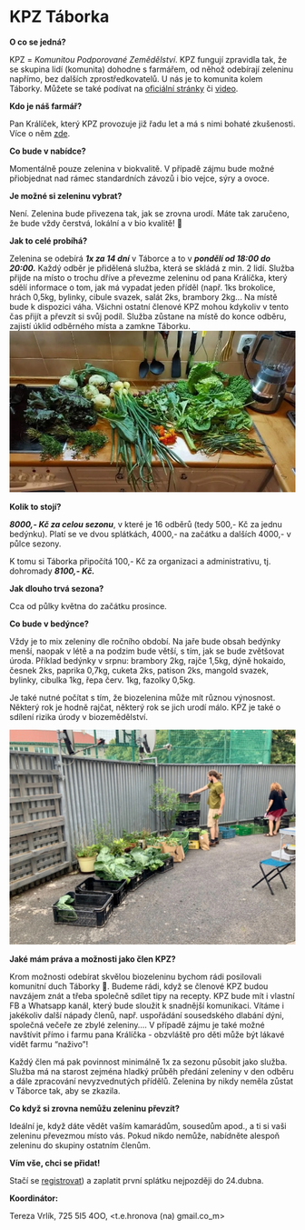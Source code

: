 # KPZ Táborka

**O co se jedná?**

KPZ = _Komunitou Podporované Zemědělství_. KPZ fungují zpravidla tak, že se skupina lidí (komunita) dohodne s farmářem, od něhož odebírají zeleninu napřímo, bez dalších zprostředkovatelů. U nás je to komunita kolem Táborky. Můžete se také podívat na [oficiální stránky](https://kpzinfo.cz) či [video](https://www.youtube.com/watch?v=49n-K909W9E).

**Kdo je náš farmář?**

Pan Králíček, který KPZ provozuje již řadu let a má s nimi bohaté zkušenosti. Více o něm [zde](http://www.kralickovabiozelenina.cz/kontakt).

**Co bude v nabídce?**

Momentálně pouze zelenina v biokvalitě. V případě zájmu bude možné přiobjednat nad rámec standardních závozů i bio vejce, sýry a ovoce.

**Je možné si zeleninu vybrat?**

Není. Zelenina bude přivezena tak, jak se zrovna urodí. Máte tak zaručeno, že bude vždy čerstvá, lokální a v bio kvalitě! 🥦

**Jak to celé probíhá?**

Zelenina se odebírá **_1x za 14 dní_** v Táborce a to v **_pondělí od 18:00 do 20:00._** Každý odběr je přidělená služba, která se skládá z min. 2 lidí. Služba přijde na místo o trochu dříve a převezme zeleninu od pana Králíčka, který sdělí informace o tom, jak má vypadat jeden příděl (např. 1ks brokolice, hrách 0,5kg, bylinky, cibule svazek, salát 2ks, brambory 2kg... Na místě bude k dispozici váha. Všichni ostatní členové KPZ mohou kdykoliv v tento čas přijít a převzít si svůj podíl. Služba zůstane na místě do konce odběru, zajistí úklid odběrného místa a zamkne Táborku. ![](KPZ_pic1.jfif)

**Kolik to stojí?**

**_8000,- Kč za celou sezonu_**, v které je 16 odběrů (tedy 500,- Kč za jednu bedýnku). Platí se ve dvou splátkách, 4000,- na začátku a dalších 4000,- v půlce sezony.

K tomu si Táborka připočítá 100,- Kč za organizaci a administrativu, tj. dohromady **_8100,- Kč._**

**Jak dlouho trvá sezona?**

Cca od půlky května do začátku prosince.

**Co bude v bedýnce?**

Vždy je to mix zeleniny dle ročního období. Na jaře bude obsah bedýnky menší, naopak v létě a na podzim bude větší, s tím, jak se bude zvětšovat úroda. Příklad bedýnky v srpnu: brambory 2kg, rajče 1,5kg, dýně hokaido, česnek 2ks, paprika 0,7kg, cuketa 2ks, patison 2ks, mangold svazek, bylinky, cibulka 1kg, řepa červ. 1kg, fazolky 0,5kg.

Je také nutné počítat s tím, že biozelenina může mít různou výnosnost. Některý rok je hodně rajčat, některý rok se jich urodí málo. KPZ je také o sdílení rizika úrody v biozemědělství.

![](KPZ_pic2.jfif)

**Jaké mám práva a možnosti jako člen KPZ?**

Krom možnosti odebírat skvělou biozeleninu bychom rádi posilovali komunitní duch Táborky 💪. Budeme rádi, když se členové KPZ budou navzájem znát a třeba společně sdílet tipy na recepty. KPZ bude mít i vlastní FB a Whatsapp kanál, který bude sloužit k snadnější komunikaci. Vítáme i jakékoliv další nápady členů, např. uspořádání sousedského dlabání dýni, společná večeře ze zbylé zeleniny…. V případě zájmu je také možné navštívit přímo i farmu pana Králíčka - obzvláště pro děti může být lákavé vidět farmu “naživo”!

Každý člen má pak povinnost minimálně 1x za sezonu působit jako služba. Služba má na starost zejména hladký průběh předání zeleniny v den odběru a dále zpracování nevyzvednutých přídělů. Zelenina by nikdy neměla zůstat v Táborce tak, aby se zkazila.

**Co když si zrovna nemůžu zeleninu převzít?**

Ideální je, když dáte vědět vaším kamarádům, sousedům apod., a ti si vaši zeleninu převezmou místo vás. Pokud nikdo nemůže, nabídněte alespoň zeleninu do skupiny ostatním členům.

**Vím vše, chci se přidat!**

Stačí se [registrovat](https://forms.gle/oTo25KnvjsUN8kZq6)) a zaplatit první splátku nejpozději do 24.dubna.

**Koordinátor:** 

Tereza Vrlík, 725 5I5 4OO, <t.e.hronova (na) gmail.co_m>
